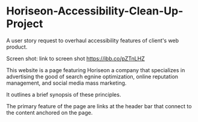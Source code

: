 # Horiseon-Accessibility-Clean-Up-Project
A user story request to overhaul accessibility features of client's web product. 

Screen shot: link to screen shot https://ibb.co/pZTnLHZ

This website is a page featuring Horiseon a company that specializes in advertising the good of search egnine optimization, online reputation management, and social media mass marketing. 

It outlines a brief synopsis of these principles. 

The primary feature of the page are links at the header bar that connect to the content anchored on the page. 